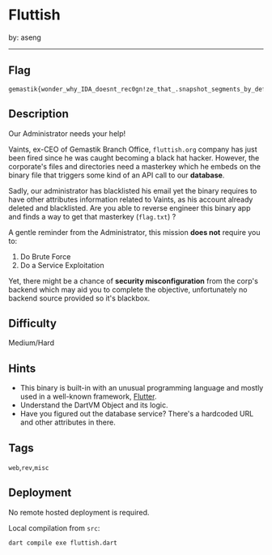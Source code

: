 # Fluttish

by: aseng

---

## Flag

```
gemastik{wonder_why_IDA_doesnt_rec0gn!ze_that_.snapshot_segments_by_default}
```

## Description

Our Administrator needs your help!

Vaints, ex-CEO of Gemastik Branch Office, `fluttish.org` company has just been fired since he was caught becoming a black hat hacker. However, the corporate's files and directories need a masterkey which he embeds on the binary file that triggers some kind of an API call to our **database**. 

Sadly, our administrator has blacklisted his email yet the binary requires to have other attributes information related
to Vaints, as his account already deleted and blacklisted. Are you able to reverse engineer this binary app and finds a way to get that masterkey (`flag.txt`) ?

A gentle reminder from the Administrator, this mission **does not** require you to:

1. Do Brute Force
2. Do a Service Exploitation

Yet, there might be a chance of **security misconfiguration** from the corp's backend which may aid you to complete the objective, unfortunately no backend source provided so it's blackbox.


## Difficulty

Medium/Hard

## Hints
* This binary is built-in with an unusual programming language and mostly used in a well-known framework, [Flutter](https://flutter.dev/).
* Understand the DartVM Object and its logic.
* Have you figured out the database service? There's a hardcoded URL and other attributes in there.

## Tags

`web`,`rev`,`misc`

## Deployment
No remote hosted deployment is required.

Local compilation from `src`:
```
dart compile exe fluttish.dart
```